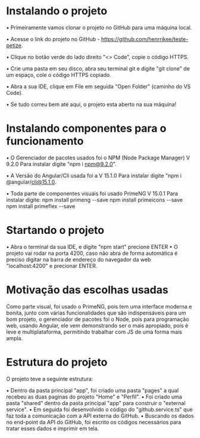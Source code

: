 # Instalando o projeto

• Primeiramente vamos clonar o projeto no GitHub para uma máquina local.

• Acesse o link do projeto no GitHub - https://github.com/henrrikee/teste-petize.

• Clique no botão verde do lado direito "<> Code", copie o código HTTPS.

• Crie uma pasta em seu disco, abra seu terminal git e digite "git clone" de um espaço, cole o código HTTPS copiado.

• Abra a sua IDE,  clique em File em seguida "Open Folder" (caminho do VS Code).

• Se tudo correu bem até aqui, o projeto esta aberto na sua máquina!

# Instalando componentes para o funcionamento

• O Gerenciador de pacotes usados foi o NPM (Node Package Manager) V 9.2.0
Para instalar digite "npm i npm@9.2.0".

• A Versão do Angular/Cli usada foi a V 15.1.0
Para instalar digite "npm i @angular/cli@15.1.0.

• Toda parte de componentes visuais foi usado PrimeNG V 15.0.1
Para instalar digite:
npm install primeng --save
npm install primeicons --save
npm install primeflex --save

# Startando o projeto

• Abra o terminal da sua IDE, e digite "npm start" precione ENTER
• O projeto vai rodar na porta 4200, caso não abra de forma automática é preciso digitar na barra de endereço
do navegador da web "localhost:4200" e precionar ENTER.

# Motivação das escolhas usadas

Como parte visual, foi usado o PrimeNG, pois tem uma interface moderna e bonita, junto com várias funcionalidades
que são indispensáveis para um bom projeto, o gerenciador de pacotes foi o Node, pois para programação web, usando Angular,
ele vem demonstrando ser o mais apropiado, pois é leve e multiplataforma, permitindo trabalhar com JS de uma forma mais ampla.

# Estrutura do projeto

O projeto teve a seguinte estrutura:

• Dentro da pasta principal "app", foi criado uma pasta "pages" a qual recebeu as duas paginas do projeto "Home" e "Perfil".
• Foi criado uma pasta "shared" dentro da pasta principal "app" para construir o "external service".
• Em seguida foi desenvolvido o código do "github.service.ts" que faz toda a comunicação com a API externa do GitHub.
• Buscando os dados no end-point da API do GitHub, foi escrito os códigos necessários para tratar esses dados e imprimir em tela.


